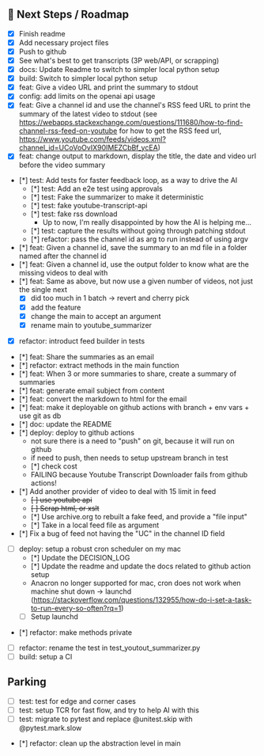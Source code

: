 ## 🔮 Next Steps / Roadmap

* [x] Finish readme
* [x] Add necessary project files
* [x] Push to github
* [x] See what's best to get transcripts (3P web/API, or scrapping)
* [x] docs: Update Readme to switch to simpler local python setup
* [x] build: Switch to simpler local python setup
* [x] feat: Give a video URL and print the summary to stdout
* [x] config: add limits on the openai api usage
* [x] feat: Give a channel id and use the channel's RSS feed URL to print the summary of the latest video to stdout (see https://webapps.stackexchange.com/questions/111680/how-to-find-channel-rss-feed-on-youtube for how to get the RSS feed url, https://www.youtube.com/feeds/videos.xml?channel_id=UCoVoOvIX90IMEZCbBf_ycEA)
* [x] feat: change output to markdown, display the title, the date and video url before the video summary
* [*] test: Add tests for faster feedback loop, as a way to drive the AI
    * [*] test: Add an e2e test using approvals
    * [*] test: Fake the summarizer to make it deterministic
    * [*] test: fake youtube-transcript-api
    * [*] test: fake rss download
        * Up to now, I'm really disappointed by how the AI is helping me...
    * [*] test: capture the results without going through patching stdout
    * [*] refactor: pass the channel id as arg to run instead of using argv
* [*] feat: Given a channel id, save the summary to an md file in a folder named after the channel id
* [*] feat: Given a channel id, use the output folder to know what are the missing videos to deal with
* [*] feat: Same as above, but now use a given number of videos, not just the single next
    - [x] did too much in 1 batch -> revert and cherry pick
    - [x] add the feature
    - [x] change the main to accept an argument
    - [x] rename main to youtube_summarizer
* [x] refactor: introduct feed builder in tests
* [*] feat: Share the summaries as an email
* [*] refactor: extract methods in the main function
* [*] feat: When 3 or more summaries to share, create a summary of summaries
* [*] feat: generate email subject from content
* [*] feat: convert the markdown to html for the email
* [*] feat: make it deployable on github actions with branch + env vars + use git as db
* [*] doc: update the README
* [*] deploy: deploy to github actions
    * not sure there is a need to "push" on git, because it will run on github
    * if need to push, then needs to setup upstream branch in test
    * [*] check cost
    * FAILING because Youtube Transcript Downloader fails from github actions!
* [*] Add another provider of video to deal with 15 limit in feed
    * ~~[ ] use youtube api~~
    * ~~[ ] Scrap html, or xslt~~
    * [*] Use archive.org to rebuilt a fake feed, and provide a "file input"
    * [*] Take in a local feed file as argument
* [*] Fix a bug of feed not having the "UC" in the channel ID field
* [ ] deploy: setup a robust cron scheduler on my mac
    * [*] Update the DECISION_LOG
    * [*] Update the readme and update the docs related to github action setup
    * Anacron no longer supported for mac, cron does not work when machine shut down -> launchd (https://stackoverflow.com/questions/132955/how-do-i-set-a-task-to-run-every-so-often?rq=1)
    * [ ] Setup launchd
* [*] refactor: make methods private
* [ ] refactor: rename the test in test_youtout_summarizer.py
* [ ] build: setup a CI

## Parking
* [ ] test: test for edge and corner cases
* [ ] test: setup TCR for fast flow, and try to help AI with this
* [ ] test: migrate to pytest and replace @unitest.skip with @pytest.mark.slow
* [*] refactor: clean up the abstraction level in main
